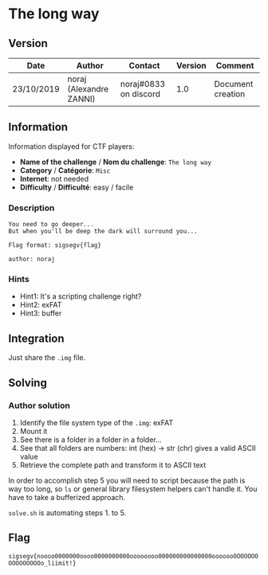 # The long way

## Version

Date        | Author                  | Contact               | Version | Comment
---         | ---                     | ---                   | ---     | ---
23/10/2019  | noraj (Alexandre ZANNI) | noraj#0833 on discord | 1.0     | Document creation

## Information

Information displayed for CTF players:

+ **Name of the challenge** / **Nom du challenge**: `The long way`
+ **Category** / **Catégorie**: `Misc`
+ **Internet**: not needed
+ **Difficulty** / **Difficulté**: easy / facile

### Description

```
You need to go deeper...
But when you'll be deep the dark will surround you...

Flag format: sigsegv{flag}

author: noraj
```

### Hints

- Hint1: It's a scripting challenge right?
- Hint2: exFAT
- Hint3: buffer

## Integration

Just share the `.img` file.

## Solving

### Author solution

1. Identify the file system type of the `.img`: exFAT
2. Mount it
3. See there is a folder in a folder in a folder...
4. See that all folders are numbers: int (hex) -> str (chr) gives a valid ASCII value
5. Retrieve the complete path and transform it to ASCII text

In order to accomplish step 5 you will need to script because the path is way too long,
so `ls` or general library filesystem helpers can't handle it. You have to take
a bufferized approach.

`solve.sh` is automating steps 1. to 5.

## Flag

`sigsegv{noooo0000000oooo0000000000oooooooo000000000000000ooooooOOOOOOOOOOOOOOOOo_liimit!}`
